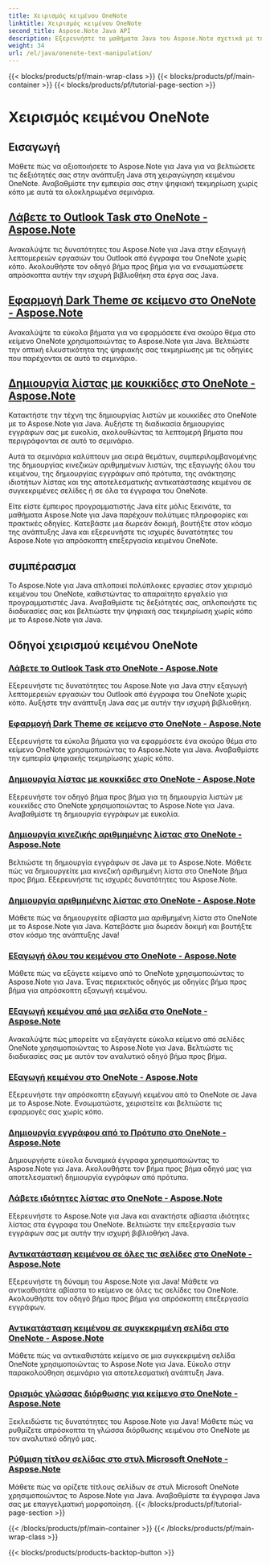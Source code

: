 ```yaml
---
title: Χειρισμός κειμένου OneNote
linktitle: Χειρισμός κειμένου OneNote
second_title: Aspose.Note Java API
description: Εξερευνήστε τα μαθήματα Java του Aspose.Note σχετικά με τη χειραγώγηση κειμένου του OneNote. Εξερευνήστε αποτελεσματικές μεθόδους για εργασίες όπως εξαγωγή κειμένου, εφαρμογή θεμάτων, δημιουργία λιστών και άλλα.
weight: 34
url: /el/java/onenote-text-manipulation/
---
```


{{< blocks/products/pf/main-wrap-class >}}
{{< blocks/products/pf/main-container >}}
{{< blocks/products/pf/tutorial-page-section >}}

# Χειρισμός κειμένου OneNote


## Εισαγωγή

Μάθετε πώς να αξιοποιήσετε το Aspose.Note για Java για να βελτιώσετε τις δεξιότητές σας στην ανάπτυξη Java στη χειραγώγηση κειμένου OneNote. Αναβαθμίστε την εμπειρία σας στην ψηφιακή τεκμηρίωση χωρίς κόπο με αυτά τα ολοκληρωμένα σεμινάρια.

##  [Λάβετε το Outlook Task στο OneNote - Aspose.Note](./get-outlook-task/)
Ανακαλύψτε τις δυνατότητες του Aspose.Note για Java στην εξαγωγή λεπτομερειών εργασιών του Outlook από έγγραφα του OneNote χωρίς κόπο. Ακολουθήστε τον οδηγό βήμα προς βήμα για να ενσωματώσετε απρόσκοπτα αυτήν την ισχυρή βιβλιοθήκη στα έργα σας Java.

## [Εφαρμογή Dark Theme σε κείμενο στο OneNote - Aspose.Note](./apply-dark-theme/)
Ανακαλύψτε τα εύκολα βήματα για να εφαρμόσετε ένα σκούρο θέμα στο κείμενο OneNote χρησιμοποιώντας το Aspose.Note για Java. Βελτιώστε την οπτική ελκυστικότητα της ψηφιακής σας τεκμηρίωσης με τις οδηγίες που παρέχονται σε αυτό το σεμινάριο.

## [Δημιουργία λίστας με κουκκίδες στο OneNote - Aspose.Note](./create-bulleted-list/)
Κατακτήστε την τέχνη της δημιουργίας λιστών με κουκκίδες στο OneNote με το Aspose.Note για Java. Αυξήστε τη διαδικασία δημιουργίας εγγράφων σας με ευκολία, ακολουθώντας τα λεπτομερή βήματα που περιγράφονται σε αυτό το σεμινάριο.

Αυτά τα σεμινάρια καλύπτουν μια σειρά θεμάτων, συμπεριλαμβανομένης της δημιουργίας κινεζικών αριθμημένων λιστών, της εξαγωγής όλου του κειμένου, της δημιουργίας εγγράφων από πρότυπα, της ανάκτησης ιδιοτήτων λίστας και της αποτελεσματικής αντικατάστασης κειμένου σε συγκεκριμένες σελίδες ή σε όλα τα έγγραφα του OneNote.

Είτε είστε έμπειρος προγραμματιστής Java είτε μόλις ξεκινάτε, τα μαθήματα Aspose.Note για Java παρέχουν πολύτιμες πληροφορίες και πρακτικές οδηγίες. Κατεβάστε μια δωρεάν δοκιμή, βουτήξτε στον κόσμο της ανάπτυξης Java και εξερευνήστε τις ισχυρές δυνατότητες του Aspose.Note για απρόσκοπτη επεξεργασία κειμένου OneNote.

## συμπέρασμα
Το Aspose.Note για Java απλοποιεί πολύπλοκες εργασίες στον χειρισμό κειμένου του OneNote, καθιστώντας το απαραίτητο εργαλείο για προγραμματιστές Java. Αναβαθμίστε τις δεξιότητές σας, απλοποιήστε τις διαδικασίες σας και βελτιώστε την ψηφιακή σας τεκμηρίωση χωρίς κόπο με το Aspose.Note για Java.
## Οδηγοί χειρισμού κειμένου OneNote
### [Λάβετε το Outlook Task στο OneNote - Aspose.Note](./get-outlook-task/)
Εξερευνήστε τις δυνατότητες του Aspose.Note για Java στην εξαγωγή λεπτομερειών εργασιών του Outlook από έγγραφα του OneNote χωρίς κόπο. Αυξήστε την ανάπτυξη Java σας με αυτήν την ισχυρή βιβλιοθήκη.
### [Εφαρμογή Dark Theme σε κείμενο στο OneNote - Aspose.Note](./apply-dark-theme/)
Εξερευνήστε τα εύκολα βήματα για να εφαρμόσετε ένα σκούρο θέμα στο κείμενο OneNote χρησιμοποιώντας το Aspose.Note για Java. Αναβαθμίστε την εμπειρία ψηφιακής τεκμηρίωσης χωρίς κόπο.
### [Δημιουργία λίστας με κουκκίδες στο OneNote - Aspose.Note](./create-bulleted-list/)
Εξερευνήστε τον οδηγό βήμα προς βήμα για τη δημιουργία λιστών με κουκκίδες στο OneNote χρησιμοποιώντας το Aspose.Note για Java. Αναβαθμίστε τη δημιουργία εγγράφων με ευκολία.
### [Δημιουργία κινεζικής αριθμημένης λίστας στο OneNote - Aspose.Note](./create-chinese-numbered-list/)
Βελτιώστε τη δημιουργία εγγράφων σε Java με το Aspose.Note. Μάθετε πώς να δημιουργείτε μια κινεζική αριθμημένη λίστα στο OneNote βήμα προς βήμα. Εξερευνήστε τις ισχυρές δυνατότητες του Aspose.Note.
### [Δημιουργία αριθμημένης λίστας στο OneNote - Aspose.Note](./create-numbered-list/)
Μάθετε πώς να δημιουργείτε αβίαστα μια αριθμημένη λίστα στο OneNote με το Aspose.Note για Java. Κατεβάστε μια δωρεάν δοκιμή και βουτήξτε στον κόσμο της ανάπτυξης Java!
### [Εξαγωγή όλου του κειμένου στο OneNote - Aspose.Note](./extract-all-text/)
Μάθετε πώς να εξάγετε κείμενο από το OneNote χρησιμοποιώντας το Aspose.Note για Java. Ένας περιεκτικός οδηγός με οδηγίες βήμα προς βήμα για απρόσκοπτη εξαγωγή κειμένου.
### [Εξαγωγή κειμένου από μια σελίδα στο OneNote - Aspose.Note](./extract-text-from-a-page/)
Ανακαλύψτε πώς μπορείτε να εξαγάγετε εύκολα κείμενο από σελίδες OneNote χρησιμοποιώντας το Aspose.Note για Java. Βελτιώστε τις διαδικασίες σας με αυτόν τον αναλυτικό οδηγό βήμα προς βήμα.
### [Εξαγωγή κειμένου στο OneNote - Aspose.Note](./extract-text/)
Εξερευνήστε την απρόσκοπτη εξαγωγή κειμένου από το OneNote σε Java με το Aspose.Note. Ενσωματώστε, χειριστείτε και βελτιώστε τις εφαρμογές σας χωρίς κόπο.
### [Δημιουργία εγγράφου από το Πρότυπο στο OneNote - Aspose.Note](./generate-document-from-template/)
Δημιουργήστε εύκολα δυναμικά έγγραφα χρησιμοποιώντας το Aspose.Note για Java. Ακολουθήστε τον βήμα προς βήμα οδηγό μας για αποτελεσματική δημιουργία εγγράφων από πρότυπα.
### [Λάβετε ιδιότητες λίστας στο OneNote - Aspose.Note](./get-list-properties/)
Εξερευνήστε το Aspose.Note για Java και ανακτήστε αβίαστα ιδιότητες λίστας στα έγγραφα του OneNote. Βελτιώστε την επεξεργασία των εγγράφων σας με αυτήν την ισχυρή βιβλιοθήκη Java.
### [Αντικατάσταση κειμένου σε όλες τις σελίδες στο OneNote - Aspose.Note](./replace-text-on-all-pages/)
Εξερευνήστε τη δύναμη του Aspose.Note για Java! Μάθετε να αντικαθιστάτε αβίαστα το κείμενο σε όλες τις σελίδες του OneNote. Ακολουθήστε τον οδηγό βήμα προς βήμα για απρόσκοπτη επεξεργασία εγγράφων.
### [Αντικατάσταση κειμένου σε συγκεκριμένη σελίδα στο OneNote - Aspose.Note](./replace-text-on-particular-page/)
Μάθετε πώς να αντικαθιστάτε κείμενο σε μια συγκεκριμένη σελίδα OneNote χρησιμοποιώντας το Aspose.Note για Java. Εύκολο στην παρακολούθηση σεμινάριο για αποτελεσματική ανάπτυξη Java.
### [Ορισμός γλώσσας διόρθωσης για κείμενο στο OneNote - Aspose.Note](./set-proofing-language-for-text/)
Ξεκλειδώστε τις δυνατότητες του Aspose.Note για Java! Μάθετε πώς να ρυθμίζετε απρόσκοπτα τη γλώσσα διόρθωσης κειμένου στο OneNote με τον αναλυτικό οδηγό μας.
### [Ρύθμιση τίτλου σελίδας στο στυλ Microsoft OneNote - Aspose.Note](./setting-page-title-in-microsoft-onenote-style/)
Μάθετε πώς να ορίζετε τίτλους σελίδων σε στυλ Microsoft OneNote χρησιμοποιώντας το Aspose.Note για Java. Αναβαθμίστε τα έγγραφα Java σας με επαγγελματική μορφοποίηση.
{{< /blocks/products/pf/tutorial-page-section >}}

{{< /blocks/products/pf/main-container >}}
{{< /blocks/products/pf/main-wrap-class >}}

{{< blocks/products/products-backtop-button >}}

